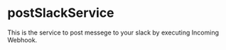 # postSlackService
This is the service to post messege to your slack by executing Incoming Webhook.
